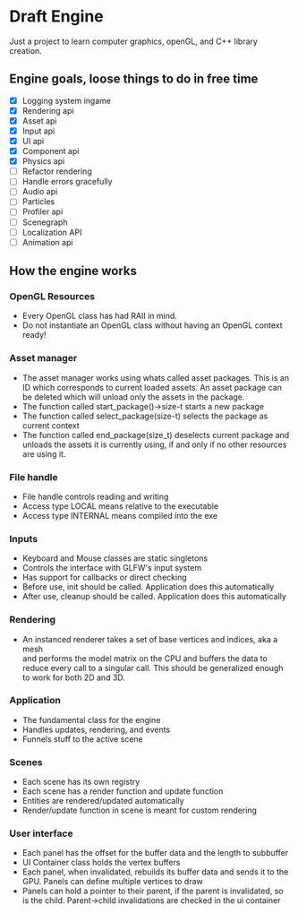 # Draft Engine
Just a project to learn computer graphics, openGL, and C++ library creation.

## Engine goals, loose things to do in free time
- [x] Logging system ingame
- [x] Rendering api
- [x] Asset api
- [x] Input api
- [x] UI api
- [x] Component api
- [x] Physics api
- [ ] Refactor rendering
- [ ] Handle errors gracefully
- [ ] Audio api
- [ ] Particles
- [ ] Profiler api
- [ ] Scenegraph
- [ ] Localization API
- [ ] Animation api

## How the engine works
### OpenGL Resources
- Every OpenGL class has had RAII in mind.
- Do not instantiate an OpenGL class without having an OpenGL context ready!

### Asset manager
- The asset manager works using whats called asset packages. This is an ID
which corresponds to current loaded assets. An asset package can be deleted which will unload only the assets in the package.
- The function called start_package()->size-t starts a new package
- The function called select_package(size-t) selects the package as current context
- The function called end_package(size_t) deselects current package and unloads the
assets it is currently using, if and only if no other resources are using it.

### File handle
- File handle controls reading and writing
- Access type LOCAL means relative to the executable
- Access type INTERNAL means compiled into the exe

### Inputs
- Keyboard and Mouse classes are static singletons
- Controls the interface with GLFW's input system
- Has support for callbacks or direct checking
- Before use, init should be called. Application does this automatically
- After use, cleanup should be called. Application does this automatically

### Rendering
- An instanced renderer takes a set of base vertices and indices, aka a mesh  
and performs the model matrix on the CPU and buffers the data to reduce every
call to a singular call. This should be generalized enough to work for both
2D and 3D.

### Application
- The fundamental class for the engine
- Handles updates, rendering, and events
- Funnels stuff to the active scene

### Scenes
- Each scene has its own registry
- Each scene has a render function and update function
- Entities are rendered/updated automatically
- Render/update function in scene is meant for custom rendering

### User interface
- Each panel has the offset for the buffer data and the length to subbuffer
- UI Container class holds the vertex buffers
- Each panel, when invalidated, rebuilds its buffer data and sends it to the GPU.
    Panels can define multiple vertices to draw
- Panels can hold a pointer to their parent, if the parent is invalidated, so is the child.
    Parent->child invalidations are checked in the ui container
    